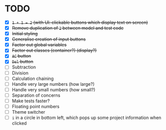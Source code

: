 # TODO
- [x] ~~`1 + 1 = 2` (with UI: clickable buttons which display text on screen)~~
- [x] ~~Remove duplication of `2` between model and test code~~
- [x] ~~Initial styling~~
- [x] ~~Generalise creation of input buttons~~
- [x] ~~Factor out global variables~~
- [x] ~~Factor out classes (container?) (display?)~~
- [x] ~~`AC` button~~
- [x] ~~`Del` button~~
- [ ] Subtraction
- [ ] Division
- [ ] Calculation chaining
- [ ] Handle very large numbers (how large?)
- [ ] Handle very small numbers (how small?)
- [ ] Separation of concerns
- [ ] Make tests faster?
- [ ] Floating point numbers
- [ ] Theme switcher
- [ ] `i` in a circle in bottom left, which pops up some project information when clicked
